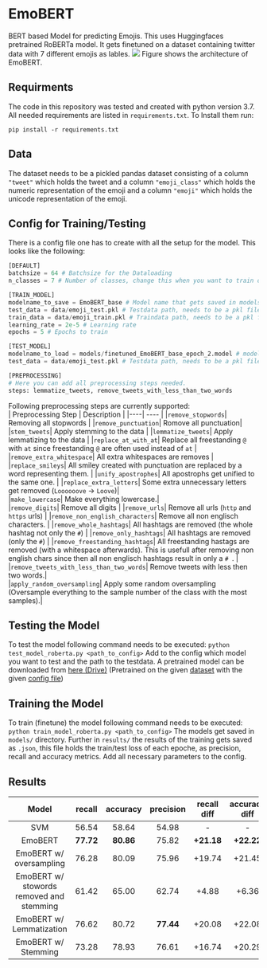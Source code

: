 # EmoBERT
BERT based Model for predicting Emojis. This uses Huggingfaces pretrained RoBERTa model. It gets finetuned on a dataset containing twitter data with 7 different emojis as lables.
![](https://i.imgur.com/UVosuJ9.png)
Figure shows the architecture of EmoBERT.
## Requirments
The code in this repository was tested and created with python version 3.7.  
All needed requirements are listed in `requirements.txt`. To Install them run:
```
pip install -r requirements.txt
```
## Data
The dataset needs to be a pickled pandas dataset consisting of a column `"tweet"` which holds the tweet and a column `"emoji_class"` which holds the numeric representation of the emoji and a column `"emoji"` which holds the unicode representation of the emoji.

## Config for Training/Testing
There is a config file one has to create with all the setup for the model. This looks like the following:
```python
[DEFAULT]
batchsize = 64 # Batchsize for the Dataloading
n_classes = 7 # Number of classes, change this when you want to train on more/less than 7 classes

[TRAIN_MODEL]
modelname_to_save = EmoBERT_base # Model name that gets saved in models/ with epoch attached
test_data = data/emoji_test.pkl # Testdata path, needs to be a pkl file
train_data = data/emoji_train.pkl # Traindata path, needs to be a pkl file
learning_rate = 2e-5 # Learning rate
epochs = 5 # Epochs to train

[TEST_MODEL]
modelname_to_load = models/finetuned_EmoBERT_base_epoch_2.model # model which should be used for testing
test_data = data/emoji_test.pkl # Testdata path, needs to be a pkl file

[PREPROCESSING]
# Here you can add all preprocessing steps needed.
steps: lemmatize_tweets, remove_tweets_with_less_than_two_words
```
Following preprocessing steps are currently supported:  
| Preprocessing Step |  Description   |
|----| ---- |
|`remove_stopwords`| Removing all stopwords  |
|`remove_punctuation`| Romove all punctuation|  
|`stem_tweets`| Apply stemming to the data  |
|`lemmatize_tweets`| Apply lemmatizing to the data  |
|`replace_at_with_at`| Replace all freestanding `@` with `at` since freestanding `@` are often used instead of `at` | 
|`remove_extra_whitespace`| All extra whitespaces are removes  |
|`replace_smileys`| All smiley created with punctuation are replaced by a word representing them. | 
|`unify_apostrophes`| All apostrophs get unified to the same one.  |
|`replace_extra_letters`| Some extra unnecessary letters get removed (`Loooooove` -> `Loove`)|  
|`make_lowercase`| Make everything lowercase.|   
|`remove_digits`| Remove all digits  |
|`remove_urls`| Remove all urls (`http` and `https` urls)  |
|`remove_non_english_characters`| Remove all non englisch characters.  |
|`remove_whole_hashtags`| All hashtags are removed (the whole hashtag not only the `#`) | 
|`remove_only_hashtags`| All hashtags are removed (only the `#`) | 
|`remove_freestanding_hashtags`| All freestanding hastags are removed (with a whitespace afterwards). This is usefull after removing non english chars since then all non englisch hashtags result in only a `# `.  |
|`remove_tweets_with_less_than_two_words`| Remove tweets with less then two words.|  
|`apply_random_oversampling`| Apply some random oversampling (Oversample everything to the sample number of the class with the most samples).|  

## Testing the Model
To test the model following command needs to be executed:
`python test_model_roberta.py <path_to_config>`
Add to the config which model you want to test and the path to the testdata.
A pretrained model can be downloaded from [here (Drive)](https://drive.google.com/file/d/1OTY7-aLdjoALKfV1xjfsTuIUxAsFEUKB/view?usp=sharing) (Pretrained on the given [dataset](./data) with the given [config file](./config.config))

## Training the Model
To train (finetune) the model following command needs to be executed:
`python train_model_roberta.py <path_to_config>`
The models get saved in `models/` directory. Further in `results/` the results of the training gets saved as `.json`, this file holds the train/test loss of each epoche, as precision, recall and accuracy metrics. Add all necessary parameters to the config.

## Results
|                  Model                   |  recall   | accuracy  | precision | recall diff | accuracy diff | precision diff |
|:----------------------------------------:|:---------:|:---------:|:---------:|:-----------:|:-------------:|:--------------:|
|                   SVM                    |   56.54   |   58.64   |   54.98   |      -      |       -       |       -        |
|                 EmoBERT                  | **77.72** | **80.86** |   75.82   | **+21.18**  |  **+22.22**   |     +20.84     |
|         EmoBERT w/ oversampling          |   76.28   |   80.09   |   75.96   |   +19.74    |    +21.45     |     +20.98     |
| EmoBERT w/ stowords removed and stemming |   61.42   |   65.00   |   62.74   |    +4.88    |     +6.36     |     +7.76      |
|         EmoBERT w/ Lemmatization         |   76.62   |   80.72   | **77.44** |   +20.08    |    +22.08     |  **+22.46**   |
|           EmoBERT w/ Stemming            |   73.28   |   78.93   |   76.61   |   +16.74    |    +20.29     |     +21.63     |
